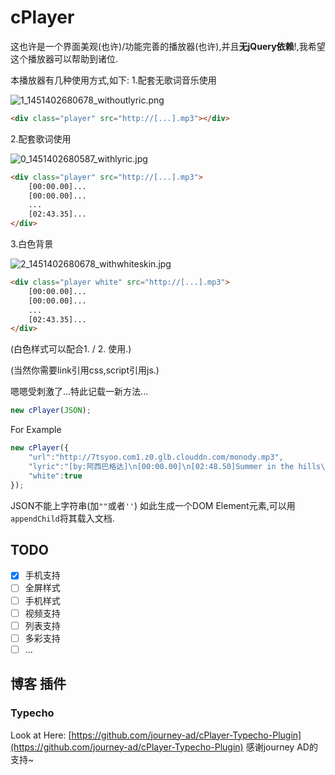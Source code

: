 # cPlayer

这也许是一个界面美观(也许)/功能完善的播放器(也许),并且**无jQuery依赖**!,我希望这个播放器可以帮助到诸位.

本播放器有几种使用方式,如下:
1.配套无歌词音乐使用

![1_1451402680678_withoutlyric.png](http://www.set-fire.com/uploads/files/1451402779957-withoutlyric.png) 

```html
<div class="player" src="http://[...].mp3"></div>
```

2.配套歌词使用

![0_1451402680587_withlyric.jpg](http://www.set-fire.com/uploads/files/1451402779206-withlyric.jpg) 

```html
<div class="player" src="http://[...].mp3">
	[00:00.00]...
	[00:00.00]...
	...
	[02:43.35]...
</div>
```

3.白色背景

![2_1451402680678_withwhiteskin.jpg](http://www.set-fire.com/uploads/files/1451402779865-withwhiteskin.jpg) 

```html
<div class="player white" src="http://[...].mp3">
	[00:00.00]...
	[00:00.00]...
	...
	[02:43.35]...
</div>
```

(白色样式可以配合1. / 2. 使用.)


(当然你需要link引用css,script引用js.)


嗯嗯受刺激了...特此记载一新方法...

```javascript
new cPlayer(JSON);
```

For Example

```javascript
new cPlayer({
	"url":"http://7tsyoo.com1.z0.glb.clouddn.com/monody.mp3",
	"lyric":"[by:阿西巴格达]\n[00:00.00]\n[02:48.50]Summer in the hills\n[02:51.68]Those hazy days I do remember\n[02:55.50]We were running still\n[02:58.06]Had the whole world at our feet\n[03:02.10]Watching seasons change\n[03:04.66]Our roads were lined with adventure\n[03:08.70]Mountains in the way\n[03:11.30]Couldn\'t keep us from the sea\n[03:14.50]Here we stand open arms\n[03:17.91]This is home where we are\n[03:21.65]Ever strong in the world that we made\n[03:28.75]I still hear you in the breeze\n[03:32.15]See your shadows in the trees\n[03:35.85]Holding on, memories never change\n[03:42.96]\n",
	"white":true
});
```
JSON不能上字符串(加`""`或者`''`)
如此生成一个DOM Element元素,可以用`appendChild`将其载入文档.

## TODO
- [x] 手机支持
- [ ] 全屏样式
- [ ] 手机样式
- [ ] 视频支持
- [ ] 列表支持
- [ ] 多彩支持
- [ ] ...

## 博客 插件

### Typecho

Look at Here: [https://github.com/journey-ad/cPlayer-Typecho-Plugin](https://github.com/journey-ad/cPlayer-Typecho-Plugin)
感谢journey AD的支持~

